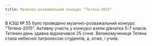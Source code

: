 ```yaml
---
title: Музично-розважальний конкурс "Тетяна-2015"
---
```


В КЗШ № 55 було проведено музично-розважальний конкурс “Тетяна-2015”. Активну участь у конкурсі взяли дівчатка 5-7 класів. Тетянин день здавна відзначався 25 січня. Великомучениця Тетяна стала небесної патронесою студентів, а, отже, і учнів.

<slideshow id="72157648174457914"></slideshow>
